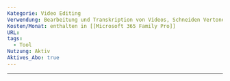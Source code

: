 ```yaml
---
Kategorie: Video Editing
Verwendung: Bearbeitung und Transkription von Videos, Schneiden Vertonen, Transkribieren, Exportieren
Kosten/Monat: enthalten in [[Microsoft 365 Family Pro]]
URL: 
tags:
  - Tool
Nutzung: Aktiv
Aktives_Abo: true
---
```

---


